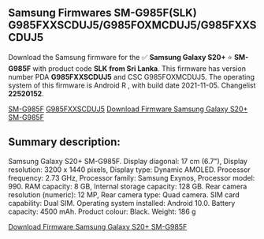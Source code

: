 <h2>Samsung Firmwares SM-G985F(SLK) G985FXXSCDUJ5/G985FOXMCDUJ5/G985FXXSCDUJ5</h2>
Download the Samsung firmware for the ✅ <strong>Samsung Galaxy S20+ </strong> ⭐ <strong>SM-G985F</strong> with product code <strong>SLK</strong> <strong> from Sri Lanka</strong>. This firmware has version number PDA <strong>G985FXXSCDUJ5</strong> and CSC G985FOXMCDUJ5. The operating system of this firmware is Android R , with build date 2021-11-05. Changelist <strong>22520152</strong>.


[SM-G985F](https://samfirm.shop/samsung/model/SM-G985F)
[G985FXXSCDUJ5](https://samfirm.shop/samsung/pda/G985FXXSCDUJ5)
[Download Firmware Samsung Galaxy S20+ SM-G985F](https://samfirm.shop/samsung/firmware/472173)
<h2>Summary description:</h2>
<p>Samsung Galaxy S20+ SM-G985F. Display diagonal: 17 cm (6.7"), Display resolution: 3200 x 1440 pixels, Display type: Dynamic AMOLED. Processor frequency: 2.73 GHz, Processor family: Samsung Exynos, Processor model: 990. RAM capacity: 8 GB, Internal storage capacity: 128 GB. Rear camera resolution (numeric): 12 MP, Rear camera type: Quad camera. SIM card capability: Dual SIM. Operating system installed: Android 10.0. Battery capacity: 4500 mAh. Product colour: Black. Weight: 186 g</p>


[Download Firmware Samsung Galaxy S20+ SM-G985F](https://samfirm.shop/samsung/firmware/472173)
